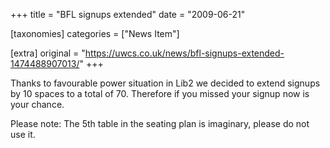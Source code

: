 +++
title = "BFL signups extended"
date = "2009-06-21"

[taxonomies]
categories = ["News Item"]

[extra]
original = "https://uwcs.co.uk/news/bfl-signups-extended-1474488907013/"
+++

Thanks to favourable power situation in Lib2 we decided to extend signups by 10 spaces to a total of 70. Therefore if you missed your signup now is your chance.

Please note: The 5th table in the seating plan is imaginary, please do not use it.

